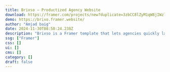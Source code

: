 ```yaml
---
title: Brixso — Productized Agency Website
download: https://framer.com/projects/new?duplicate=3zbCC8lZyM1qW8jIWzlr&via=frameraffl&duplicateType=siteTemplate
demo: https://brixo.framer.website/
author: "Amjad baig"
date: 2024-11-30T08:50:24.238Z
description: "Brixso is a Framer template that lets agencies quickly launch a productized design subscription. Set up in minutes, charge a monthly fee, and scale effortlessly. Ideal for agencies ready to streamline and productize their services."
ssg: ["Framer"]
css: []
ui: []
cms: []
category: []
draft: false
---
```

